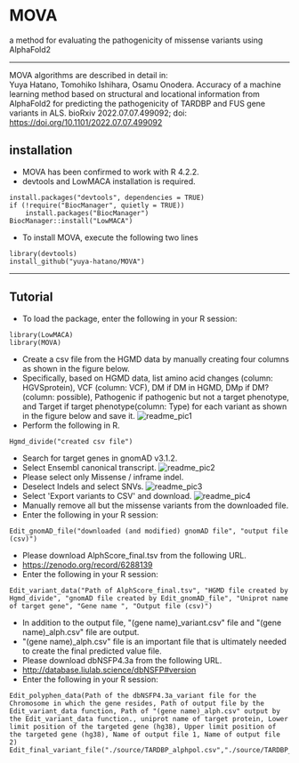 # MOVA
a method for evaluating the pathogenicity of missense variants using AlphaFold2
***
MOVA algorithms are described in detail in:  
Yuya Hatano, Tomohiko Ishihara,  Osamu Onodera. Accuracy of a machine learning method based on structural and locational information from AlphaFold2 for predicting the pathogenicity of TARDBP and FUS gene variants in ALS. bioRxiv 2022.07.07.499092; doi: https://doi.org/10.1101/2022.07.07.499092
## installation
- MOVA has been confirmed to work with R 4.2.2.
- devtools and LowMACA installation is required.

```
install.packages("devtools", dependencies = TRUE)
if (!require("BiocManager", quietly = TRUE))
    install.packages("BiocManager")
BiocManager::install("LowMACA")
```

- To install MOVA, execute the following two lines

```
library(devtools)
install_github("yuya-hatano/MOVA")
```
***
## Tutorial

- To load the package, enter the following in your R session:
```
library(LowMACA)
library(MOVA)
```
- Create a csv file from the HGMD data by manually creating four columns as shown in the figure below.
- Specifically, based on HGMD data, list amino acid changes (column: HGVSprotein), VCF (column: VCF), DM if DM in HGMD, DMp if DM? (column: possible), Pathogenic if pathogenic but not a target phenotype, and Target if target phenotype(column: Type) for each variant as shown in the figure below and save it. 
![readme_pic1](https://user-images.githubusercontent.com/108056381/226163655-e107e999-751a-4c11-8eb8-a7b7e8afc4a6.png)
- Perform the following in R.
```
Hgmd_divide("created csv file")
```
- Search for target genes in gnomAD v3.1.2.
- Select Ensembl canonical transcript.
![readme_pic2](https://user-images.githubusercontent.com/108056381/226165662-1cf3d48a-5c20-44a6-a800-8da242bccdb1.png)
- Please select only Missense / inframe indel.
- Deselect Indels and select SNVs.
![readme_pic3](https://user-images.githubusercontent.com/108056381/226166217-7bf41609-458e-4cf6-9717-cfcf4b1bc3d2.png)
- Select 'Export variants to CSV' and download.
![readme_pic4](https://user-images.githubusercontent.com/108056381/226166553-c767cbeb-64f7-405c-a172-cc2ad332a5df.png)
- Manually remove all but the missense variants from the downloaded file.
- Enter the following in your R session:
```
Edit_gnomAD_file("downloaded (and modified) gnomAD file", "output file (csv)")
```
- Please download AlphScore_final.tsv from the following URL.
- https://zenodo.org/record/6288139
- Enter the following in your R session:
```
Edit_variant_data("Path of AlphScore_final.tsv", "HGMD file created by Hgmd_divide", "gnomAD file created by Edit_gnomAD_file", "Uniprot name of target gene", "Gene name ", "Output file (csv)")
```
- In addition to the output file, "(gene name)_variant.csv" file and "(gene name)_alph.csv" file are output. 
- "(gene name)_alph.csv" file is an important file that is ultimately needed to create the final predicted value file.
- Please download dbNSFP4.3a from the following URL.
- http://database.liulab.science/dbNSFP#version
- Enter the following in your R session:
```
Edit_polyphen_data(Path of the dbNSFP4.3a_variant file for the Chromosome in which the gene resides, Path of output file by the Edit_variant_data function, Path of "(gene name)_alph.csv" output by the Edit_variant_data function., uniprot name of target protein, Lower limit position of the targeted gene (hg38), Upper limit position of the targeted gene (hg38), Name of output file 1, Name of output file 2)
Edit_final_variant_file("./source/TARDBP_alphpol.csv","./source/TARDBP_alphpol2.csv")
```
